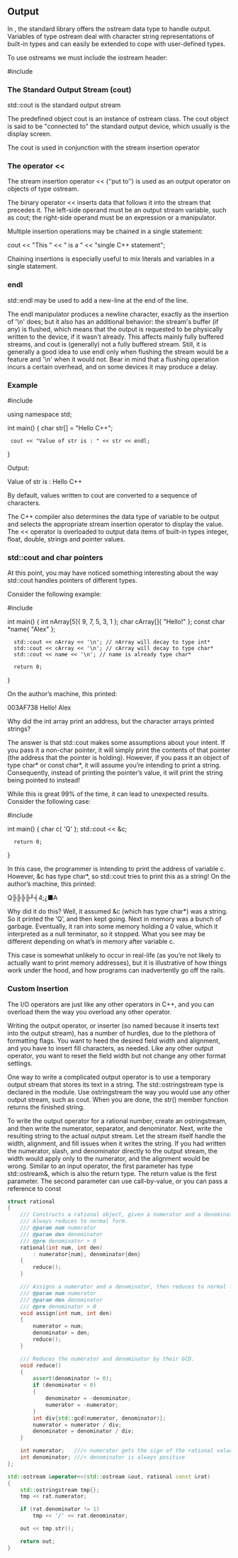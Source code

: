 ## Output

In <ostream>, the standard library offers the ostream data type to handle output. Variables of type ostream deal with character string representations of built-in types and can easily be extended to cope with user-defined types.

To use ostreams we must include the iostream header:

  #include <iostream>



### The Standard Output Stream (cout)

std::cout is the standard output stream

The predefined object cout is an instance of ostream class. The cout object is said to be "connected to" the standard output device, which usually is the display screen.

The cout is used in conjunction with the stream insertion operator



### The operator <<

The stream insertion operator << (‘‘put to’’) is used as an output operator on objects of type ostream.

The binary operator << inserts data that follows it into the stream that precedes it. The left-side operand must be an output stream variable, such as cout; the right-side operand must be an expression or a manipulator.

Multiple insertion operations may be chained in a single statement:

  cout << "This " << " is a " << "single C++ statement";

Chaining insertions is especially useful to mix literals and variables in a single statement.


### endl

std::endl may be used to add a new-line at the end of the line.

The endl manipulator produces a newline character, exactly as the insertion of '\n' does; but it also has an additional behavior: the stream's buffer (if any) is flushed, which means that the output is requested to be physically written to the device, if it wasn't already. This affects mainly fully buffered streams, and cout is (generally) not a fully buffered stream. Still, it is generally a good idea to use endl only when flushing the stream would be a feature and '\n' when it would not. Bear in mind that a flushing operation incurs a certain overhead, and on some devices it may produce a delay.


### Example

  #include <iostream>

  using namespace std;

  int main() {
     char str[] = "Hello C++";

     cout << "Value of str is : " << str << endl;
  }

Output:

  Value of str is : Hello C++


By default, values written to cout are converted to a sequence of characters.

The C++ compiler also determines the data type of variable to be output and selects the appropriate stream insertion operator to display the value. The << operator is overloaded to output data items of built-in types integer, float, double, strings and pointer values.



### std::cout and char pointers

At this point, you may have noticed something interesting about the way std::cout handles pointers of different types.

Consider the following example:

  #include <iostream>

  int main()
  {
      int nArray[5]{ 9, 7, 5, 3, 1 };
      char cArray[]{ "Hello!" };
      const char *name{ "Alex" };

      std::cout << nArray << '\n'; // nArray will decay to type int*
      std::cout << cArray << '\n'; // cArray will decay to type char*
      std::cout << name << '\n'; // name is already type char*

      return 0;
  }

On the author’s machine, this printed:

  003AF738
  Hello!
  Alex

Why did the int array print an address, but the character arrays printed strings?

The answer is that std::cout makes some assumptions about your intent. If you pass it a non-char pointer, it will simply print the contents of that pointer (the address that the pointer is holding). However, if you pass it an object of type char\* or const char\*, it will assume you’re intending to print a string. Consequently, instead of printing the pointer’s value, it will print the string being pointed to instead!

While this is great 99% of the time, it can lead to unexpected results. Consider the following case:

  #include <iostream>

  int main()
  {
      char c{ 'Q' };
      std::cout << &c;

      return 0;
  }

In this case, the programmer is intending to print the address of variable c. However, &c has type char*, so std::cout tries to print this as a string! On the author’s machine, this printed:

Q╠╠╠╠╜╡4;¿■A

Why did it do this? Well, it assumed &c (which has type char*) was a string. So it printed the ‘Q’, and then kept going. Next in memory was a bunch of garbage. Eventually, it ran into some memory holding a 0 value, which it interpreted as a null terminator, so it stopped. What you see may be different depending on what’s in memory after variable c.

This case is somewhat unlikely to occur in real-life (as you’re not likely to actually want to print memory addresses), but it is illustrative of how things work under the hood, and how programs can inadvertently go off the rails.




### Custom Insertion
The I/O operators are just like any other operators in C++, and you can overload them the way you overload any other operator.

Writing the output operator, or inserter (so named because it inserts text into the output stream), has a number of hurdles, due to the plethora of formatting flags. You want to heed the desired field width and alignment, and you have to insert fill characters, as needed. Like any other output operator, you want to reset the field width but not change any other format settings.

One way to write a complicated output operator is to use a temporary output stream that stores its text in a string. The std::ostringstream type is declared in the <sstream> module. Use ostringstream the way you would use any other output stream, such as cout. When you are done, the str() member function returns the finished string.

To write the output operator for a rational number, create an ostringstream, and then write the numerator, separator, and denominator. Next, write the resulting string to the actual output stream. Let the stream itself handle the width, alignment, and fill issues when it writes the string. If you had written the numerator, slash, and denominator directly to the output stream, the width would apply only to the numerator, and the alignment would be wrong. Similar to an input operator, the first parameter has type std::ostream&, which is also the return type. The return value is the first parameter. The second parameter can use call-by-value, or you can pass a reference to const

```cpp
struct rational
{
    /// Constructs a rational object, given a numerator and a denominator.
    /// Always reduces to normal form.
    /// @param num numerator
    /// @param den denominator
    /// @pre denominator > 0
    rational(int num, int den)
        : numerator{num}, denominator{den}
    {
        reduce();
    }

    /// Assigns a numerator and a denominator, then reduces to normal form.
    /// @param num numerator
    /// @param den denominator
    /// @pre denominator > 0
    void assign(int num, int den)
    {
        numerator = num;
        denominator = den;
        reduce();
    }

    /// Reduces the numerator and denominator by their GCD.
    void reduce()
    {
        assert(denominator != 0);
        if (denominator < 0)
        {
            denominator = -denominator;
            numerator = -numerator;
        }
        int div{std::gcd(numerator, denominator)};
        numerator = numerator / div;
        denominator = denominator / div;
    }

    int numerator;   ///< numerator gets the sign of the rational value
    int denominator; ///< denominator is always positive
};

std::ostream &operator<<(std::ostream &out, rational const &rat)
{
    std::ostringstream tmp{};
    tmp << rat.numerator;

    if (rat.denominator != 1)
        tmp << '/' << rat.denominator;

    out << tmp.str();

    return out;
}
```

